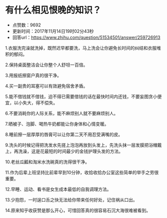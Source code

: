 # 有什么相见恨晚的知识？
- 点赞数：9692
- 更新时间：2017年11月14日19时02分43秒
- 回答url：https://www.zhihu.com/question/51534501/answer/259726913
<body>
 <p data-pid="BRNHvRtD">1.衣服洗完澡就洗掉，既然迟早都要洗，马上洗会让你避免长时间的纠结和衣服堆积的郁闷。</p>
 <p data-pid="yejnZaJx">2.保持桌面整洁会让你整个人舒坦一百倍。</p>
 <p data-pid="z9eF2YBq">3.用报纸擦窗户真的很干净。</p>
 <p data-pid="EQK0wN9N">4.买一副贵的耳塞可以有效避免宿舍矛盾。</p>
 <p data-pid="Eti7JFYD">5.能不借钱就不借钱，迫不得已需要借钱的话在最快时间内还钱，不要妄图贪小便宜，以小失大，得不偿失。</p>
 <p data-pid="tPX_MUAu">6.不要消耗你的人际关系，能不麻烦别人就不要麻烦别人。</p>
 <p data-pid="gbY8MQuG">7.晒被子、泡脚、喝热牛奶都能让你身体和心情变暖。</p>
 <p data-pid="sfXPGh60">8.睡前擦一层厚厚的唇膏可以让你第二天不用忍受满嘴的皮。</p>
 <p data-pid="sCWWMmmV">9.洗头的时候记得把洗发水先搓上泡泡再放到头发上，先洗头抹一层发膜把浴帽戴上，再洗澡，这是花最短的时间最少的金钱护理头发的方法。</p>
 <p data-pid="PDE2cZAw">10.老丝瓜瓤和淘米水洗碗真的洗得很干净。</p>
 <p data-pid="ZlWUL-aM">11.作为后辈上班坚持比前辈早到10分钟，收拾收拾办公室这些简单的举手之劳很重要。</p>
 <p data-pid="UzgMz7yG">12.早睡、运动、看书是女生成本最低的自我调理方法。</p>
 <p data-pid="n-44QTMb">13.少抱怨，一时逞口舌之快无法给你带来任何好处，记住祸从口出。</p>
 <p data-pid="jLVPWsMp">14.原来知乎收获赞是那么开心，可惜回答真的很容易石沉大海很难被看到。</p>
</body>